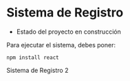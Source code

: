 <h1>Sistema de Registro</h1>

- Estado del proyecto en construcción

Para ejecutar el sistema, debes poner:

``` npm install react ```

Sistema de Registro 2
